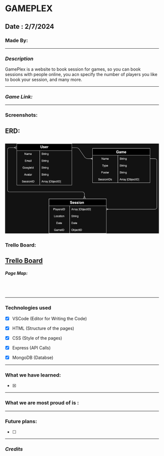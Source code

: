 # GAMEPLEX

## Date : 2/7/2024

### Made By:  


----
### **_Description_**
GamePlex is a website to book session for games, so you can book sessions with people online, you acn specify the number of players you like to book your session, and many more.


---
### **_Game Link:_**

---
### Screenshots:
## ERD:
## ![ERD](Gameplex.drawio.png)



### Trello Board:
[Trello Board](https://trello.com/b/YZLaovCr/gameplex
)
---

#####  Page Map:

## ![]()


---
### Technologies used

- [x] VSCode (Editor for Writing the Code)
- [x] HTML (Structure of the pages)
- [x] CSS (Style of the pages)
- [x] Express (API Calls)
- [x] MongoDB (Databse)




---
### What we have learned:

- [x] 

---
### What we are most proud of is :

---
### Future plans:

- [ ] 


---
### **_Credits_**

